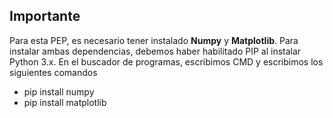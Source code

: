## Importante
Para esta PEP, es necesario tener instalado **Numpy** y **Matplotlib**. Para instalar ambas dependencias, debemos haber habilitado PIP al instalar Python 3.x. En el buscador de programas, escribimos CMD y escribimos los siguientes comandos
* pip install numpy
* pip install matplotlib